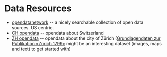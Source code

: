# Data Resources

* [opendatanetwork](http://www.opendatanetwork.com/) -- a nicely searchable collection of open data sources. US centric.
* [CH opendata](http://www.opendata.admin.ch/en) -- opendata about Switzerland
* [ZH opendata](https://data.stadt-zuerich.ch/) -- opendata about the city of Zürich ([Grundlagendaten zur Publikation «Zürich 1799»](https://data.stadt-zuerich.ch/dataset/zuerich-1799-grundlagendaten) might be an interesting dataset (images, maps and text) to get started with)